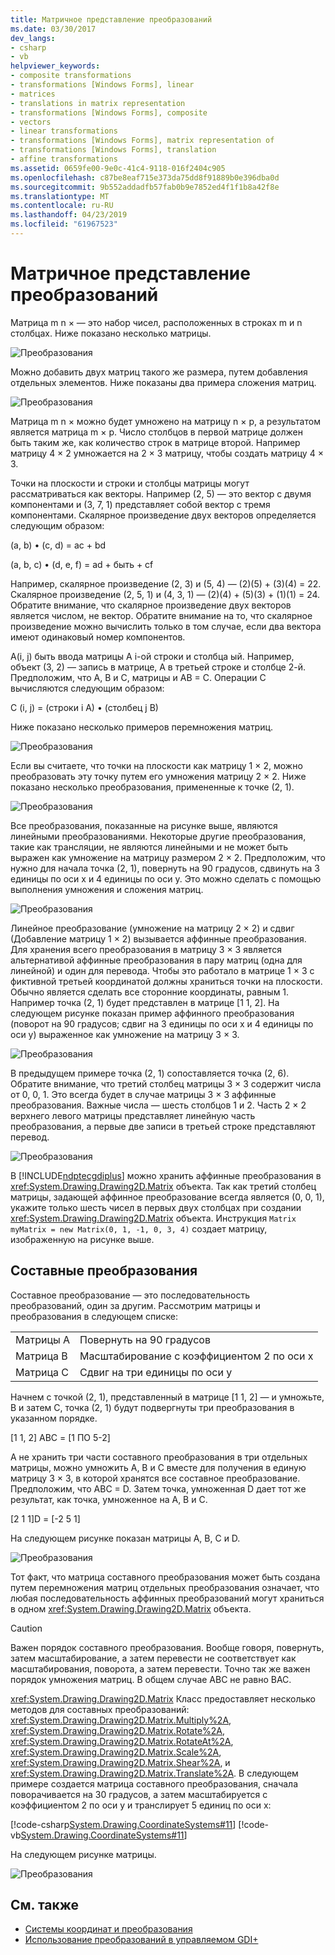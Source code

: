 ```yaml
---
title: Матричное представление преобразований
ms.date: 03/30/2017
dev_langs:
- csharp
- vb
helpviewer_keywords:
- composite transformations
- transformations [Windows Forms], linear
- matrices
- translations in matrix representation
- transformations [Windows Forms], composite
- vectors
- linear transformations
- transformations [Windows Forms], matrix representation of
- transformations [Windows Forms], translation
- affine transformations
ms.assetid: 0659fe00-9e0c-41c4-9118-016f2404c905
ms.openlocfilehash: c87be8eaf715e373da75dd8f91889b0e396dba0d
ms.sourcegitcommit: 9b552addadfb57fab0b9e7852ed4f1f1b8a42f8e
ms.translationtype: MT
ms.contentlocale: ru-RU
ms.lasthandoff: 04/23/2019
ms.locfileid: "61967523"
---
```

# <a name="matrix-representation-of-transformations"></a>Матричное представление преобразований
Матрица m n × — это набор чисел, расположенных в строках m и n столбцах. Ниже показано несколько матрицы.  
  
 ![Преобразования](./media/aboutgdip05-art04.gif "AboutGdip05_art04")  
  
 Можно добавить двух матриц такого же размера, путем добавления отдельных элементов. Ниже показаны два примера сложения матриц.  
  
 ![Преобразования](./media/aboutgdip05-art05.gif "AboutGdip05_art05")  
  
 Матрица m n × можно будет умножено на матрицу n × p, а результатом является матрица m × p. Число столбцов в первой матрице должен быть таким же, как количество строк в матрице второй. Например матрицу 4 × 2 умножается на 2 × 3 матрицу, чтобы создать матрицу 4 × 3.  
  
 Точки на плоскости и строки и столбцы матрицы могут рассматриваться как векторы. Например (2, 5) — это вектор с двумя компонентами и (3, 7, 1) представляет собой вектор с тремя компонентами. Скалярное произведение двух векторов определяется следующим образом:  
  
 (a, b) • (c, d) = ac + bd  
  
 (a, b, c) • (d, e, f) = ad + быть + cf  
  
 Например, скалярное произведение (2, 3) и (5, 4) — (2)(5) + (3)(4) = 22. Скалярное произведение (2, 5, 1) и (4, 3, 1) — (2)(4) + (5)(3) + (1)(1) = 24. Обратите внимание, что скалярное произведение двух векторов является числом, не вектор. Обратите внимание на то, что скалярное произведение можно вычислить только в том случае, если два вектора имеют одинаковый номер компонентов.  
  
 A(i, j) быть ввода матрицы A i-ой строки и столбца ый. Например, объект (3, 2) — запись в матрице, А в третьей строке и столбце 2-й. Предположим, что A, B и C, матрицы и AB = C. Операции C вычисляются следующим образом:  
  
 C (i, j) = (строки i A) • (столбец j B)  
  
 Ниже показано несколько примеров перемножения матриц.  
  
 ![Преобразования](./media/aboutgdip05-art06.gif "AboutGdip05_art06")  
  
 Если вы считаете, что точки на плоскости как матрицу 1 × 2, можно преобразовать эту точку путем его умножения матрицу 2 × 2. Ниже показано несколько преобразования, примененные к точке (2, 1).  
  
 ![Преобразования](./media/aboutgdip05-art07.gif "AboutGdip05_art07")  
  
 Все преобразования, показанные на рисунке выше, являются линейными преобразованиями. Некоторые другие преобразования, такие как трансляции, не являются линейными и не может быть выражен как умножение на матрицу размером 2 × 2. Предположим, что нужно для начала точка (2, 1), повернуть на 90 градусов, сдвинуть на 3 единицы по оси x и 4 единицы по оси y. Это можно сделать с помощью выполнения умножения и сложения матриц.  
  
 ![Преобразования](./media/aboutgdip05-art08.gif "AboutGdip05_art08")  
  
 Линейное преобразование (умножение на матрицу 2 × 2) и сдвиг (Добавление матрицу 1 × 2) вызывается аффинные преобразования. Для хранения всего преобразования в матрицу 3 × 3 является альтернативой аффинные преобразования в пару матриц (одна для линейной) и один для перевода. Чтобы это работало в матрице 1 × 3 с фиктивной третьей координатой должны храниться точки на плоскости. Обычно является сделать все сторонние координаты, равным 1. Например точка (2, 1) будет представлен в матрице [1 1, 2]. На следующем рисунке показан пример аффинного преобразования (поворот на 90 градусов; сдвиг на 3 единицы по оси x и 4 единицы по оси y) выраженное как умножение на матрицу 3 × 3.  
  
 ![Преобразования](./media/aboutgdip05-art09.gif "AboutGdip05_art09")  
  
 В предыдущем примере точка (2, 1) сопоставляется точка (2, 6). Обратите внимание, что третий столбец матрицы 3 × 3 содержит числа от 0, 0, 1. Это всегда будет в случае матрицы 3 × 3 аффинные преобразования. Важные числа — шесть столбцов 1 и 2. Часть 2 × 2 верхнего левого матрицы представляет линейную часть преобразования, а первые две записи в третьей строке представляют перевод.  
  
 ![Преобразования](./media/aboutgdip05-art10.gif "AboutGdip05_art10")  
  
 В [!INCLUDE[ndptecgdiplus](../../../../includes/ndptecgdiplus-md.md)] можно хранить аффинные преобразования в <xref:System.Drawing.Drawing2D.Matrix> объекта. Так как третий столбец матрицы, задающей аффинное преобразование всегда является (0, 0, 1), укажите только шесть чисел в первых двух столбцах при создании <xref:System.Drawing.Drawing2D.Matrix> объекта. Инструкция `Matrix myMatrix = new Matrix(0, 1, -1, 0, 3, 4)` создает матрицу, изображенную на рисунке выше.  
  
## <a name="composite-transformations"></a>Составные преобразования  
 Составное преобразование — это последовательность преобразований, один за другим. Рассмотрим матрицы и преобразования в следующем списке:  
  
|||  
|-|-|  
|Матрицы A|Повернуть на 90 градусов|  
|Матрица B|Масштабирование с коэффициентом 2 по оси x|  
|Матрица C|Сдвиг на три единицы по оси y|  
  
 Начнем с точкой (2, 1), представленный в матрице [1 1, 2] — и умножьте, B и затем C, точка (2, 1) будут подвергнуты три преобразования в указанном порядке.  
  
 [1 1, 2] ABC = [1 ПО 5-2]  
  
 А не хранить три части составного преобразования в три отдельных матрицы, можно умножить A, B и C вместе для получения в единую матрицу 3 × 3, в которой хранятся все составное преобразование. Предположим, что ABC = D. Затем точка, умноженная D дает тот же результат, как точка, умноженное на A, B и C.  
  
 [2 1 1]D = [-2 5 1]  
  
 На следующем рисунке показан матрицы A, B, C и D.  
  
 ![Преобразования](./media/aboutgdip05-art12.gif "AboutGdip05_art12")  
  
 Тот факт, что матрица составного преобразования может быть создана путем перемножения матриц отдельных преобразования означает, что любая последовательность аффинных преобразований могут храниться в одном <xref:System.Drawing.Drawing2D.Matrix> объекта.  
  
> [!CAUTION]
>  Важен порядок составного преобразования. Вообще говоря, повернуть, затем масштабирование, а затем перевести не соответствует как масштабирования, поворота, а затем перевести. Точно так же важен порядок умножения матриц. В общем случае ABC не равно BAC.  
  
 <xref:System.Drawing.Drawing2D.Matrix> Класс предоставляет несколько методов для составных преобразований: <xref:System.Drawing.Drawing2D.Matrix.Multiply%2A>, <xref:System.Drawing.Drawing2D.Matrix.Rotate%2A>, <xref:System.Drawing.Drawing2D.Matrix.RotateAt%2A>, <xref:System.Drawing.Drawing2D.Matrix.Scale%2A>, <xref:System.Drawing.Drawing2D.Matrix.Shear%2A>, и <xref:System.Drawing.Drawing2D.Matrix.Translate%2A>. В следующем примере создается матрица составного преобразования, сначала поворачивается на 30 градусов, а затем масштабируется с коэффициентом 2 по оси y и транслирует 5 единиц по оси x:  
  
 [!code-csharp[System.Drawing.CoordinateSystems#11](~/samples/snippets/csharp/VS_Snippets_Winforms/System.Drawing.CoordinateSystems/CS/Class1.cs#11)]
 [!code-vb[System.Drawing.CoordinateSystems#11](~/samples/snippets/visualbasic/VS_Snippets_Winforms/System.Drawing.CoordinateSystems/VB/Class1.vb#11)]  
  
 На следующем рисунке матрицы.  
  
 ![Преобразования](./media/aboutgdip05-art13.gif "AboutGdip05_art13")  
  
## <a name="see-also"></a>См. также

- [Системы координат и преобразования](coordinate-systems-and-transformations.md)
- [Использование преобразований в управляемом GDI+](using-transformations-in-managed-gdi.md)
